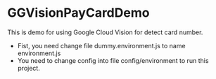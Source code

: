 # GGVisionPayCardDemo
This is demo for using Google Cloud Vision for detect card number.
- Fist, you need change file dummy.environment.js to name environment.js
- You need to change config into file config/environment to run this project.
